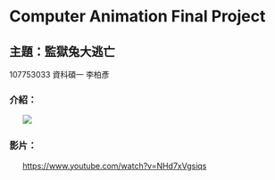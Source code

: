 # Computer Animation Final Project
## 主題：監獄兔大逃亡

107753033 資科碩一 李柏彥

### 介紹：

       [<img src="https://i.imgur.com/afAT1CR.png">](http://google.com.au/)


### 影片：
      https://www.youtube.com/watch?v=NHd7xVgsiqs









[//]: # (These are reference links used in the body of this note and get stripped out when the markdown processor does its job. There is no need to format nicely because it shouldn't be seen. Thanks SO - http://stackoverflow.com/questions/4823468/store-comments-in-markdown-syntax)


